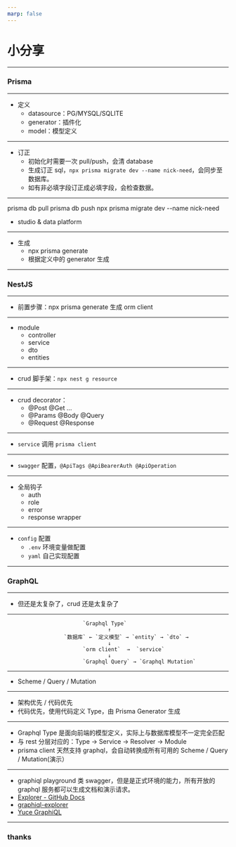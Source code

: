 ```yaml
---
marp: false
---
```


# 小分享

---

### Prisma

---

- 定义
  - datasource：PG/MYSQL/SQLITE
  - generator：插件化
  - model：模型定义

---

- 订正
  - 初始化时需要一次 pull/push，会清 database
  - 生成订正 sql，`npx prisma migrate dev --name nick-need`，会同步至数据库。
  - 如有非必填字段订正成必填字段，会检查数据。

---

prisma db pull
prisma db push
npx prisma migrate dev --name nick-need

- studio & data platform

---

- 生成
  - npx prisma generate
  - 根据定义中的 generator 生成

---

### NestJS

---

- 前置步骤：npx prisma generate 生成 orm client

---

- module
  - controller
  - service
  - dto
  - entities

---

- crud 脚手架：`npx nest g resource`

---

- crud decorator：
  - @Post @Get …
  - @Params @Body @Query
  - @Request @Response

---

- `service` 调用 `prisma client`

---

- `swagger` 配置，`@ApiTags @ApiBearerAuth @ApiOperation`

---

- 全局钩子
  - auth
  - role
  - error
  - response wrapper

---

- `config` 配置
  - `.env` 环境变量做配置
  - `yaml` 自己实现配置

---

### GraphQL

---

- 但还是太复杂了，crud 还是太复杂了

---

                            `Graphql Type`
                                    ↑
                      `数据库` ← `定义模型` → `entity` → `dto` →
                                    ↓
                            `orm client`  →  `service`
                                    ↓
                            `Graphql Query` → `Graphql Mutation`

---

- Scheme / Query / Mutation

---

- 架构优先 / 代码优先
- 代码优先，使用代码定义 Type，由 Prisma Generator 生成

---

- Graphql Type 是面向前端的模型定义，实际上与数据库模型不一定完全匹配
- 与 rest 分层对应的：Type → Service → Resolver → Module
- prisma client 天然支持 graphql，会自动转换成所有可用的 Scheme / Query / Mutation(演示）

---

- graphiql playground 类 swagger，但是是正式环境的能力，所有开放的 graphql 服务都可以生成文档和演示请求。
- [Explorer - GitHub Docs](https://docs.github.com/en/graphql/overview/explorer)
- [graphiql-explorer](https://github.com/OneGraph/graphiql-explorer)
- [Yuce GraphiQL](http://localhost:3000/index.html?url=https://api.github.com/graphql)

---

### thanks
